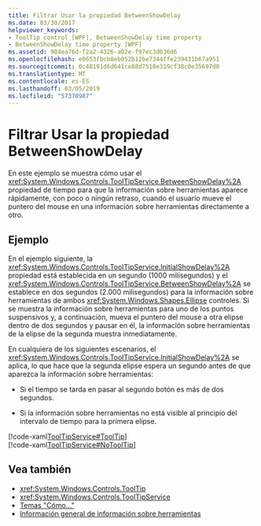```yaml
---
title: Filtrar Usar la propiedad BetweenShowDelay
ms.date: 03/30/2017
helpviewer_keywords:
- ToolTip control [WPF], BetweenShowDelay time property
- BetweenShowDelay time property [WPF]
ms.assetid: 984ea76d-f2a2-4326-a02e-f97ec3d036d6
ms.openlocfilehash: e0653fbcb8eb052b12be7344ffe239431b67a951
ms.sourcegitcommit: 0c48191d6d641ce88d7510e319cf38c0e35697d0
ms.translationtype: MT
ms.contentlocale: es-ES
ms.lasthandoff: 03/05/2019
ms.locfileid: "57370987"
---
```

# <a name="how-to-use-the-betweenshowdelay-property"></a>Filtrar Usar la propiedad BetweenShowDelay
En este ejemplo se muestra cómo usar el <xref:System.Windows.Controls.ToolTipService.BetweenShowDelay%2A> propiedad de tiempo para que la información sobre herramientas aparece rápidamente, con poco o ningún retraso, cuando el usuario mueve el puntero del mouse en una información sobre herramientas directamente a otro.  
  
## <a name="example"></a>Ejemplo  
 En el ejemplo siguiente, la <xref:System.Windows.Controls.ToolTipService.InitialShowDelay%2A> propiedad está establecida en un segundo (1000 milisegundos) y el <xref:System.Windows.Controls.ToolTipService.BetweenShowDelay%2A> se establece en dos segundos (2.000 milisegundos) para la información sobre herramientas de ambos <xref:System.Windows.Shapes.Ellipse> controles. Si se muestra la información sobre herramientas para uno de los puntos suspensivos y, a continuación, mueva el puntero del mouse a otra elipse dentro de dos segundos y pausar en él, la información sobre herramientas de la elipse de la segunda muestra inmediatamente.  
  
 En cualquiera de los siguientes escenarios, el <xref:System.Windows.Controls.ToolTipService.InitialShowDelay%2A> se aplica, lo que hace que la segunda elipse espera un segundo antes de que aparezca la información sobre herramientas:  
  
-   Si el tiempo se tarda en pasar al segundo botón es más de dos segundos.  
  
-   Si la información sobre herramientas no está visible al principio del intervalo de tiempo para la primera elipse.  
  
 [!code-xaml[ToolTipService#ToolTip](~/samples/snippets/csharp/VS_Snippets_Wpf/ToolTipService/CSharp/Pane1.xaml#tooltip)]  
[!code-xaml[ToolTipService#NoToolTip](~/samples/snippets/csharp/VS_Snippets_Wpf/ToolTipService/CSharp/Pane1.xaml#notooltip)]  
  
## <a name="see-also"></a>Vea también
- <xref:System.Windows.Controls.ToolTip>
- <xref:System.Windows.Controls.ToolTipService>
- [Temas "Cómo..."](tooltip-how-to-topics.md)
- [Información general de información sobre herramientas](tooltip-overview.md)
